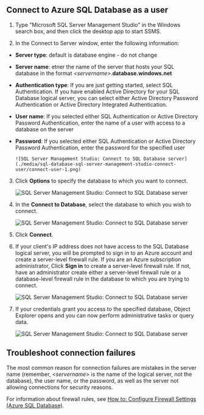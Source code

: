 ## Connect to Azure SQL Database as a user

1. Type "Microsoft SQL Server Management Studio" in the Windows search box, and then click the desktop app to start SSMS.

2. In the Connect to Server window, enter the following information:

 - **Server type**: default is database engine - do not change
 - **Server name**: etner the name of the server that hosts your SQL database in the format *&lt;servername>*.**database.windows.net**
 - **Authentication type**: If you are just getting started, select SQL Authentication. If you have enabled Active Directory for your SQL Database logical server, you can select either Active Directory Password Authentication or Active Directory Integrated Authentication.
 - **User name**: If you selected either SQL Authentication or Active Directory Password Authentication, enter the name of a user with access to a database on the server
 - **Password**: If you selected either SQL Authentication or Active Directory Password Authentication, enter the password for the specified user 
   
       ![SQL Server Management Studio: Connect to SQL Database server](./media/sql-database-sql-server-management-studio-connect-user/connect-user-1.png)

3. Click **Options** to specify the database to which you want to connect.

      ![SQL Server Management Studio: Connect to SQL Database server](./media/sql-database-sql-server-management-studio-connect-user/connect-user-2.png)
 
4. In the **Connect to Database**, select the database to which you wish to connect.

     ![SQL Server Management Studio: Connect to SQL Database server](./media/sql-database-sql-server-management-studio-connect-user/connect-user-3.png)

5. Click **Connect**.
 
6. If your client's IP address does not have access to the SQL Database logical server, you will be prompted to sign in to an Azure account and create a server-level firewall rule. If you are an Azure subscription administrator, Click **Sign in** to create a server-level firewall rule. If not, have an administrator create either a server-level firewall rule or a database-level firewall rule in the database to which you are trying to connect.
 
      ![SQL Server Management Studio: Connect to SQL Database server](./media/sql-database-sql-server-management-studio-connect-user/connect-user-4.png)
 
7. If your credentials grant you access to the specified database, Object Explorer opens and you can now perform administrative tasks or query data. 
  
      ![SQL Server Management Studio: Connect to SQL Database server](./media/sql-database-sql-server-management-studio-connect-user/connect-user-5.png)
      
 ## Troubleshoot connection failures

The most common reason for connection failures are mistakes in the server name (remember, <*servername*> is the name of the logical server, not the database), the user name, or the password, as well as the server not allowing connections for security reasons. 

For information about firewall rules, see [How to: Configure Firewall Settings (Azure SQL Database)](../../sql-database/sql-database-configure-firewall-settings.md).